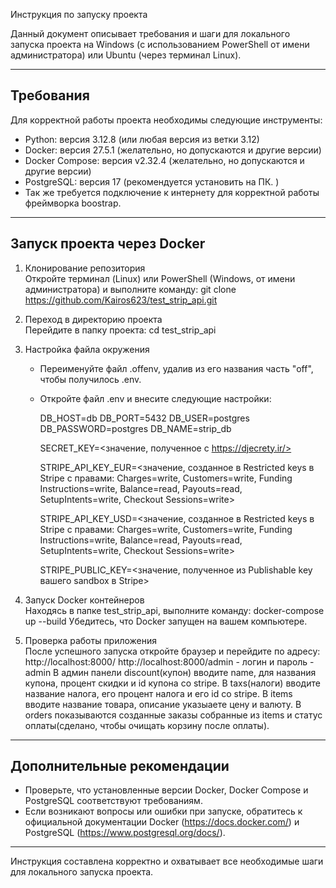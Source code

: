 Инструкция по запуску проекта

Данный документ описывает требования и шаги для локального запуска проекта на Windows (с использованием PowerShell от имени администратора) или Ubuntu (через терминал Linux).

----------------------------------------
Требования
----------------------------------------
Для корректной работы проекта необходимы следующие инструменты:
- Python: версия 3.12.8 (или любая версия из ветки 3.12)
- Docker: версия 27.5.1 (желательно, но допускаются и другие версии)
- Docker Compose: версия v2.32.4 (желательно, но допускаются и другие версии)
- PostgreSQL: версия 17 (рекомендуется установить на ПК. )
- Так же требуется подключение к интернету для корректной работы фреймворка boostrap.

----------------------------------------
Запуск проекта через Docker
----------------------------------------
1. Клонирование репозитория  
   Откройте терминал (Linux) или PowerShell (Windows, от имени администратора) и выполните команду:
   git clone https://github.com/Kairos623/test_strip_api.git

2. Переход в директорию проекта  
   Перейдите в папку проекта:
   cd test_strip_api

3. Настройка файла окружения  
   - Переименуйте файл .offenv, удалив из его названия часть "off", чтобы получилось .env.
   - Откройте файл .env и внесите следующие настройки:
     
     DB_HOST=db
     DB_PORT=5432
     DB_USER=postgres
     DB_PASSWORD=postgres
     DB_NAME=strip_db
     
     SECRET_KEY=<значение, полученное с https://djecrety.ir/>
     
     STRIPE_API_KEY_EUR=<значение, созданное в Restricted keys в Stripe с правами:
       Charges=write, Customers=write, Funding Instructions=write,
       Balance=read, Payouts=read, SetupIntents=write, Checkout Sessions=write>
     
     STRIPE_API_KEY_USD=<значение, созданное в Restricted keys в Stripe с правами:
       Charges=write, Customers=write, Funding Instructions=write,
       Balance=read, Payouts=read, SetupIntents=write, Checkout Sessions=write>
     
     STRIPE_PUBLIC_KEY=<значение, полученное из Publishable key вашего sandbox в Stripe>

4. Запуск Docker контейнеров  
   Находясь в папке test_strip_api, выполните команду:
   docker-compose up --build
   Убедитесь, что Docker запущен на вашем компьютере.

5. Проверка работы приложения  
   После успешного запуска откройте браузер и перейдите по адресу:
   http://localhost:8000/
   http://localhost:8000/admin - логин и пароль - admin
   В админ панели discount(купон) вводите name, для названия купона, процент скидки и id купона со stripe.
   В taxs(налоги) вводите название налога, его процент налога и его id со stripe.
   В items вводите название товара, описание указыаете цену и валюту.
   В orders показываются созданные заказы собранные из items и статус оплаты(сделано, чтобы очищать корзину после оплаты).

----------------------------------------
Дополнительные рекомендации
----------------------------------------
- Проверьте, что установленные версии Docker, Docker Compose и PostgreSQL соответствуют требованиям.
- Если возникают вопросы или ошибки при запуске, обратитесь к официальной документации Docker (https://docs.docker.com/) и PostgreSQL (https://www.postgresql.org/docs/).

----------------------------------------
Инструкция составлена корректно и охватывает все необходимые шаги для локального запуска проекта.
